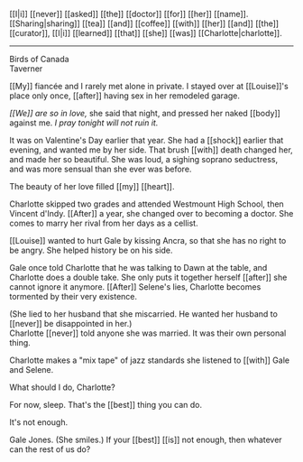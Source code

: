 [[I|i]] [[never]] [[asked]] [[the]] [[doctor]] [[for]] [[her]] [[name]]. [[Sharing|sharing]] [[tea]] [[and]] [[coffee]] [[with]] [[her]] [[and]] [[the]] [[curator]], [[I|i]] [[learned]] [[that]] [[she]] [[was]] [[Charlotte|charlotte]].

* * *
Birds of Canada  
Taverner  
  
[[My]] fiancée and I rarely met alone in private. I stayed over at [[Louise]]'s place only once, [[after]] having sex in her remodeled garage.  
  
_[[We]] are so in love,_ she said that night, and pressed her naked [[body]] against me. _I pray tonight will not ruin it._  
  
It was on Valentine's Day earlier that year. She had a [[shock]] earlier that evening, and wanted me by her side. That brush [[with]] death changed her, and made her so beautiful. She was loud, a sighing soprano seductress, and was more sensual than she ever was before.  
  
The beauty of her love filled [[my]] [[heart]].  
  
  
Charlotte skipped two grades and attended Westmount High School, then Vincent d'Indy. [[After]] a year, she changed over to becoming a doctor. She comes to marry her rival from her days as a cellist.  
  
[[Louise]] wanted to hurt Gale by kissing Ancra, so that she has no right to be angry. She helped history be on his side.  
  
Gale once told Charlotte that he was talking to Dawn at the table, and Charlotte does a double take. She only puts it together herself [[after]] she cannot ignore it anymore. [[After]] Selene's lies, Charlotte becomes tormented by their very existence.  
  
(She lied to her husband that she miscarried. He wanted her husband to [[never]] be disappointed in her.)  
Charlotte [[never]] told anyone she was married. It was their own personal thing.  
  
Charlotte makes a "mix tape" of jazz standards she listened to [[with]] Gale and Selene.  
  
What should I do, Charlotte?  
  
For now, sleep. That's the [[best]] thing you can do.  
  
It's not enough.  
  
Gale Jones. (She smiles.) If your [[best]] [[is]] not enough, then whatever can the rest of us do?